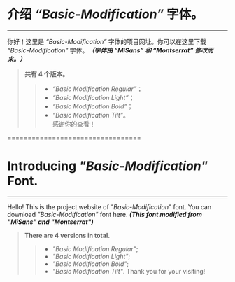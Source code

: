 # 介绍 *“Basic-Modification”* 字体。  
---------------------------------
你好！这里是 *“Basic-Modification”* 字体的项目网址。你可以在这里下载 *“Basic-Modification”* 字体。***（字体由 “MiSans” 和 “Montserrat” 修改而来。）***  
> **共有 4 个版本。**  
>> - *“Basic Modification Regular”*；  
>> - *“Basic Modification Light”*；  
>> - *“Basic Modification Bold”*；  
>> - *“Basic Modification Tilt”*。  
感谢你的查看！  

=================================

# Introducing *"Basic-Modification"* Font.  
----------------------------------
Hello! This is the project website of *"Basic-Modification"* font. You can download *"Basic-Modification"* font here. ***(This font modified from "MiSans" and "Montserrat")***  
> **There are 4 versions in total.**
>> - *"Basic Modification Regular"*;
>> - *"Basic Modification Light"*;
>> - *"Basic Modification Bold"*;
>> - *"Basic Modification Tilt"*.
Thank you for your visiting!
